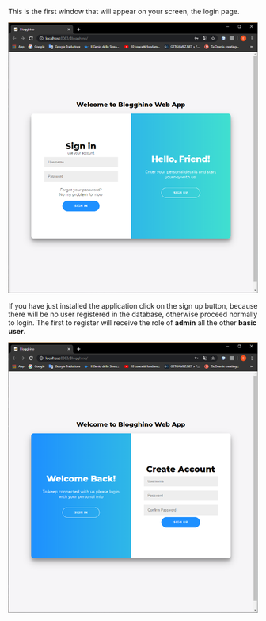 This is the first window that will appear on your screen, the login page.

![Login](https://github.com/Elia01/MicroBlog/blob/master/images/Login.PNG)

If you have just installed the application click on the sign up button, because there will be no user registered in the database, otherwise proceed normally to login.
The first to register will receive the role of **admin** all the other **basic user**.


![Registration](https://github.com/Elia01/MicroBlog/blob/master/images/Register.PNG)
